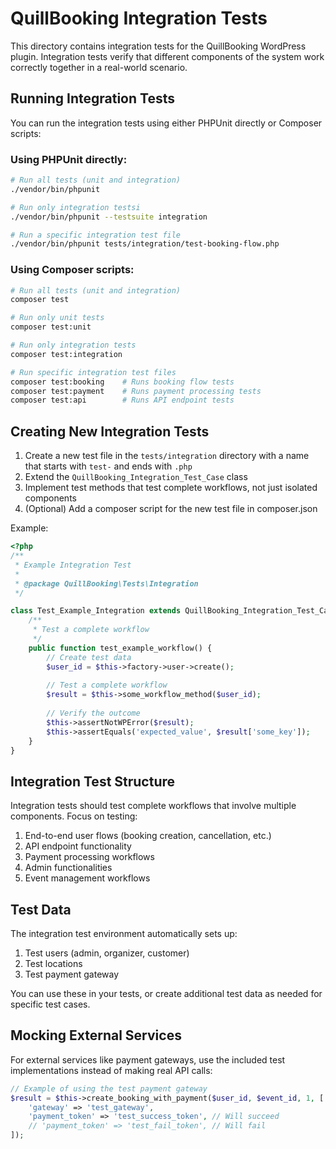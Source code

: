 # QuillBooking Integration Tests

This directory contains integration tests for the QuillBooking WordPress plugin. Integration tests verify that different components of the system work correctly together in a real-world scenario.

## Running Integration Tests

You can run the integration tests using either PHPUnit directly or Composer scripts:

### Using PHPUnit directly:

```bash
# Run all tests (unit and integration)
./vendor/bin/phpunit

# Run only integration testsi
./vendor/bin/phpunit --testsuite integration

# Run a specific integration test file
./vendor/bin/phpunit tests/integration/test-booking-flow.php
```

### Using Composer scripts:

```bash
# Run all tests (unit and integration)
composer test

# Run only unit tests
composer test:unit

# Run only integration tests
composer test:integration

# Run specific integration test files
composer test:booking    # Runs booking flow tests
composer test:payment    # Runs payment processing tests
composer test:api        # Runs API endpoint tests
```

## Creating New Integration Tests

1. Create a new test file in the `tests/integration` directory with a name that starts with `test-` and ends with `.php`
2. Extend the `QuillBooking_Integration_Test_Case` class
3. Implement test methods that test complete workflows, not just isolated components
4. (Optional) Add a composer script for the new test file in composer.json

Example:

```php
<?php
/**
 * Example Integration Test
 *
 * @package QuillBooking\Tests\Integration
 */

class Test_Example_Integration extends QuillBooking_Integration_Test_Case {
    /**
     * Test a complete workflow
     */
    public function test_example_workflow() {
        // Create test data
        $user_id = $this->factory->user->create();
        
        // Test a complete workflow
        $result = $this->some_workflow_method($user_id);
        
        // Verify the outcome
        $this->assertNotWPError($result);
        $this->assertEquals('expected_value', $result['some_key']);
    }
}
```

## Integration Test Structure

Integration tests should test complete workflows that involve multiple components. Focus on testing:

1. End-to-end user flows (booking creation, cancellation, etc.)
2. API endpoint functionality
3. Payment processing workflows
4. Admin functionalities
5. Event management workflows

## Test Data

The integration test environment automatically sets up:

1. Test users (admin, organizer, customer)
2. Test locations
3. Test payment gateway

You can use these in your tests, or create additional test data as needed for specific test cases.

## Mocking External Services

For external services like payment gateways, use the included test implementations instead of making real API calls:

```php
// Example of using the test payment gateway
$result = $this->create_booking_with_payment($user_id, $event_id, 1, [
    'gateway' => 'test_gateway',
    'payment_token' => 'test_success_token', // Will succeed
    // 'payment_token' => 'test_fail_token', // Will fail
]);
``` 